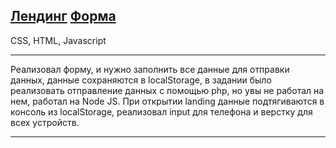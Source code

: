 [Лендинг](https://thainlao.github.io/roistat_task/landing.html)
[Форма](http://127.0.0.1:5500/roistat_task/index.html)
---

CSS, HTML, Javascript

---

Реализовал форму, и нужно заполнить все данные для отправки данных, данные сохраняются в localStorage, 
в задании было реализовать отправление данных с помощью php, но увы не работал на нем, работал на Node JS.
При открытии landing данные подтягиваются в консоль из localStorage, реализовал input для телефона и верстку для всех устройств.

---

